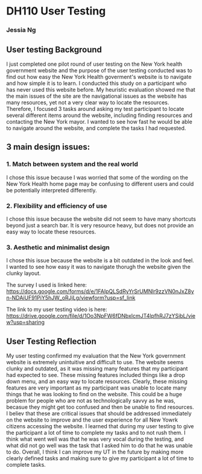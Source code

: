 # DH110 User Testing 

### Jessia Ng 

## User testing Background 

I just completed one pilot round of user testing on the New York health government website and the purpose of the user testing conducted was to find out how easy the New York Health goverment's website is to navigate and how simple it is to learn. I conducted this study on a participant who has never used this website before. My heuristic evaluation showed me that the main issues of the site are the navigational issues as the website has many resources, yet not a very clear way to locate the resources. Therefore, I focused 3 tasks around asking my test participant to locate several different items around the website, including finding resources and contacting the New York mayor. I wanted to see how fast he would be able to navigate around the website, and complete the tasks I had requested. 

## 3 main  design issues: 

### 1. Match between system and the real world 

I chose this issue because I was worried that some of the wording on the New York Health home page may be confusing to different users and could be potentially interpreted differently. 

### 2. Flexibility and efficiency of use

I chose this issue because the website did not seem to have many shortcuts beyond just a search bar. It is very resource heavy, but does not provide an easy way to locate these resources. 

### 3. Aesthetic and minimalist design

I chose this issue because the website is a bit outdated in the look and feel. I wanted to see how easy it was to navigate thorugh the website given the clunky layout.


The survey I used is linked here: https://docs.google.com/forms/d/e/1FAIpQLSdRyYrSrUMNlr9zzVN0nJxZ8yn-NDAiUF91PiY5hJW_oRJjLg/viewform?usp=sf_link

The link to my user testing video is here: https://drive.google.com/file/d/1Oo3NpFW6fDNbxlcmJT4lpfhRJ7zYSibL/view?usp=sharing

## User Testing Reflection 

My user testing confirmed my evaluation that the New York government website is extremely unintuitive and difficult to use. The website seems clunky and outdated, as it was missing many features that my participant had expected to see. These missing features included things like a drop down menu, and an easy way to locate resources. Clearly, these missing features are very important as my participant was unable to locate many things that he was looking to find on the website. This could be a huge problem for people who are not as technologically savvy as he was, becasue they might get too confused and then be unable to find resources. I believ that these are critical issues that should be addressed immediately on the website to improve and the user experience for all New Yowrk citizens accessing the website. I learned that during my user testing to give the participant a lot of time to complete my tasks and to not rush them. I think what went well was that he was very vocal during the testing, and what did not go well was the task that I asked him to do that he was unable to do. Overall, I think I can improve my UT in the future by making more clearly defined tasks and making sure to give my participant a lot of time to complete tasks.

